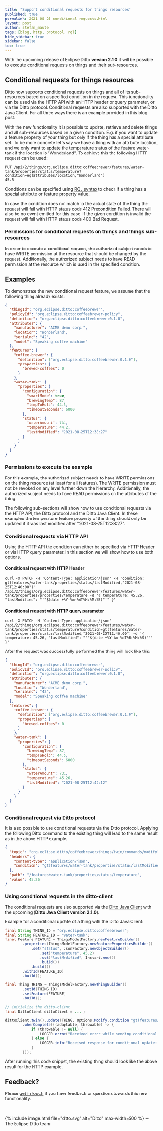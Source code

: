 ```yaml
---
title: "Support conditional requests for things resources"
published: true
permalink: 2021-08-25-conditional-requests.html
layout: post
author: stefan_maute
tags: [blog, http, protocol, rql]
hide_sidebar: true
sidebar: false
toc: true
---
```


With the upcoming release of Eclipse Ditto **version 2.1.0** it will be possible to execute conditional requests on things 
and their sub-resources.

## Conditional requests for things resources
Ditto now supports conditional requests on things and all of its sub-resources based on a specified condition in the request.
This functionality can be used via the HTTP API with an HTTP header or query parameter, or via the Ditto protocol.
Conditional requests are also supported with the Ditto Java Client. 
For all three ways there is an example provided in this blog post.

With the new functionality it is possible to update, retrieve and delete things and all sub-resources 
based on a given condition. E.g. if you want to update a feature property of your thing but only if the thing has a 
special attribute set. To be more concrete let's say we have a thing with an attribute location, and we only want to 
update the temperature status of the feature water-tank if the location is "Wonderland".
To achieve this the following HTTP request can be used:
```http request
PUT /api/2/things/org.eclipse.ditto:coffeebrewer/features/water-tank/properties/status/temperature?condition=eq(attributes/location,"Wonderland")
45.5
```

Conditions can be specified using [RQL syntax](basic-rql.html) to check if a thing has a special attribute 
or feature property value.

In case the condition does not match to the actual state of the thing the request will fail with 
HTTP status code 412 Precondition Failed. There will also be no event emitted for this case. 
If the given condition is invalid the request will fail with HTTP status code 400 Bad Request. 

### Permissions for conditional requests on things and things sub-resources
In order to execute a conditional request, the authorized subject needs to have WRITE permission at the resource
that should be changed by the request. Additionally, the authorized subject needs to have READ permission at the resource
which is used in the specified condition.


## Examples

To demonstrate the new conditional request feature, we assume that the following thing already exists:

```json
{
  "thingId": "org.eclipse.ditto:coffeebrewer",
  "policyId": "org.eclipse.ditto:coffeebrewer-policy",
  "definition": "org.eclipse.ditto:coffeebrewer:0.1.0",
  "attributes": {
    "manufacturer": "ACME demo corp.",
    "location": "Wonderland",
    "serialno": "42",
    "model": "Speaking coffee machine"
  },
  "features": {
    "coffee-brewer": {
      "definition": ["org.eclipse.ditto:coffeebrewer:0.1.0"],
      "properties": {
        "brewed-coffees": 0
      }
    },
    "water-tank": {
      "properties": {
        "configuration": {
          "smartMode": true,
          "brewingTemp": 87,
          "tempToHold": 44.5,
          "timeoutSeconds": 6000
        },
        "status": {
          "waterAmount": 731,
          "temperature": 44.2,
          "lastModified": "2021-08-25T12:38:27"
        }
      }
    }
  }
}
```

### Permissions to execute the example
For this example, the authorized subject needs to have WRITE permissions on the thing resource (at least for all features).
The WRITE permission must not be revoked on any level further down the hierarchy.
Additionally, the authorized subject needs to have READ permissions on the attributes of the thing.

The following sub-sections will show how to use conditional requests via the HTTP API, the Ditto protocol 
and the Ditto Java Client. In these examples the temperature feature property of the thing should only be updated if
it was last modified after "2021-08-25T12:38:27".


### Conditional requests via HTTP API
Using the HTTP API the condition can either be specified via HTTP Header or via HTTP query parameter.
In this section we will show how to use both options.

#### Conditional request with HTTP Header
```http request
curl -X PATCH -H 'Content-Type: application/json' -H 'condition: gt(features/water-tank/properties/status/lastModified,"2021-08-25T12:40:00")' /api/2/things/org.eclipse.ditto:coffeebrewer/features/water-tank/properties/properties/temperature -d '{ temperature: 45.26, "lastModified": "'"$(date +%Y-%m-%dT%H:%M:%S)"'" }'
```

#### Conditional request with HTTP query parameter
```http request
curl -X PATCH -H 'Content-Type: application/json' /api/2/things/org.eclipse.ditto:coffeebrewer/features/water-tank/properties/status/temperature?condition=gt(features/water-tank/properties/status/lastModified,"2021-08-25T12:40:00") -d '{ temperature: 45.26, "lastModified": "'"$(date +%Y-%m-%dT%H:%M:%S)"'" }'
```

After the request was successfully performed the thing will look like this:

```json
{
  "thingId": "org.eclipse.ditto:coffeebrewer",
  "policyId": "org.eclipse.ditto:coffeebrewer-policy",
  "definition": "org.eclipse.ditto:coffeebrewer:0.1.0",
  "attributes": {
    "manufacturer": "ACME demo corp.",
    "location": "Wonderland",
    "serialno": "42",
    "model": "Speaking coffee machine"
  },
  "features": {
    "coffee-brewer": {
      "definition": ["org.eclipse.ditto:coffeebrewer:0.1.0"],
      "properties": {
        "brewed-coffees": 0
      }
    },
    "water-tank": {
      "properties": {
        "configuration": {
          "brewingTemp": 87,
          "tempToHold": 44.5,
          "timeoutSeconds": 6000
        },
        "status": {
          "waterAmount": 731,
          "temperature": 45.26,
          "lastModified": "2021-08-25T12:42:12"
        }
      }
    }
  }
}
```

### Conditional request via Ditto protocol
It is also possible to use conditional requests via the Ditto protocol.
Applying the following Ditto command to the existing thing will lead to the same result as in the above HTTP example.   

```json
{
  "topic": "org.eclipse.ditto/coffeebrewer/things/twin/commands/modify",
  "headers": {
    "content-type": "application/json",
    "condition": "gt(features/water-tank/properties/status/lastModified,\"2021-08-25T12:40:00\")"
  },
  "path": "/features/water-tank/properties/status/temperature",
  "value": 45.26
}
```

### Using conditional requests in the ditto-client 
The conditional requests are also supported via the [Ditto Java Client](client-sdk-java.html) 
with the upcoming (**Ditto Java Client version 2.1.0**).

Example for a conditional update of a thing with the Ditto Java Client:

```java
final String THING_ID = "org.eclipse.ditto:coffeebrewer";
final String FEATURE_ID = "water-tank";
final Feature FEATURE = ThingsModelFactory.newFeatureBuilder()
        .properties(ThingsModelFactory.newFeaturePropertiesBuilder()
            .set("status", JsonFactory.newObjectBuilder()
                .set("temperature", 45.2)
                .set("lastModified", Instant.now())
                .build())
            .build())
        .withId(FEATURE_ID)
        .build();

final Thing THING = ThingsModelFactory.newThingBuilder()
        .setId(THING_ID)
        .setFeature(FEATURE)
        .build();

// initialize the ditto-client
final DittoClient dittoClient = ... ;

dittoClient.twin().update(THING, Options.Modify.condition("gt(features/water-tank/properties/status/lastModified,"2021-08-25T12:40:00")")).
        .whenComplete(((adaptable, throwable) -> {
            if (throwable != null) {
                LOGGER.error("Received error while sending conditional update: '{}' ", throwable.toString());
            } else {
                LOGGER.info("Received response for conditional update: '{}'", adaptable);
            }
        }));
```

After running this code snippet, the existing thing should look like the above result for the HTTP example.


## Feedback?

Please [get in touch](feedback.html) if you have feedback or questions towards this new functionality.

<br/>
<br/>
{% include image.html file="ditto.svg" alt="Ditto" max-width=500 %}
--<br/> 
The Eclipse Ditto team




